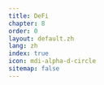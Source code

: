 ```yaml
---
title: DeFi
chapter: 8
order: 0
layout: default.zh
lang: zh
index: true
icon: mdi-alpha-d-circle
sitemap: false
---
```

